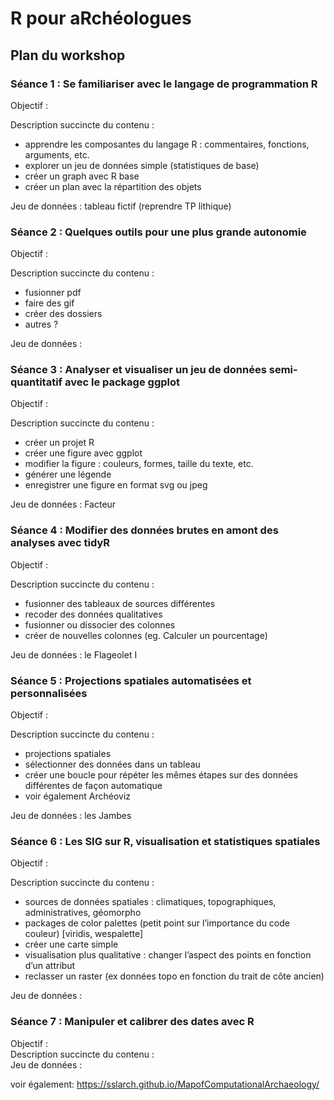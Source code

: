 # R pour aRchéologues

## Plan du workshop

### Séance 1 : Se familiariser avec le langage de programmation R
Objectif :  

Description succincte du contenu :
- apprendre les composantes du langage R : commentaires, fonctions, arguments, etc.
- explorer un jeu de données simple (statistiques de base)
- créer un graph avec R base
- créer un plan avec la répartition des objets  

Jeu de données : tableau fictif (reprendre TP lithique) 


### Séance 2 : Quelques outils pour une plus grande autonomie 
Objectif :  

Description succincte du contenu :
- fusionner pdf 
- faire des gif
- créer des dossiers 
- autres ?  
 
Jeu de données : 


### Séance 3 : Analyser et visualiser un jeu de données semi-quantitatif avec le package ggplot
Objectif :   

Description succincte du contenu :
- créer un projet R
- créer une figure avec ggplot 
- modifier la figure : couleurs, formes, taille du texte, etc.
- générer une légende 
- enregistrer une figure en format svg ou jpeg   

Jeu de données : Facteur 

### Séance 4 : Modifier des données brutes en amont des analyses avec tidyR
Objectif :  

Description succincte du contenu :
- fusionner des tableaux de sources différentes 
- recoder des données qualitatives 
- fusionner ou dissocier des colonnes 
- créer de nouvelles colonnes (eg. Calculer un pourcentage)  

Jeu de données : le Flageolet I 

### Séance 5 : Projections spatiales automatisées et personnalisées 
Objectif :  

Description succincte du contenu :
- projections spatiales
- sélectionner des données dans un tableau 
- créer une boucle pour répéter les mêmes étapes sur des données différentes de façon automatique
- voir également Archéoviz  

Jeu de données : les Jambes 

### Séance 6 : Les SIG sur R, visualisation et statistiques spatiales 
Objectif :  

Description succincte du contenu :
- sources de données spatiales : climatiques, topographiques, administratives, géomorpho
- packages de color palettes (petit point sur l’importance du code couleur) [viridis, wespalette]
- créer une carte simple
- visualisation plus qualitative : changer l’aspect des points en fonction d’un attribut 
- reclasser un raster (ex données topo en fonction du trait de côte ancien)  

Jeu de données :  

### Séance 7 : Manipuler et calibrer des dates avec R 
Objectif :  
Description succincte du contenu :  
Jeu de données :

voir également: https://sslarch.github.io/MapofComputationalArchaeology/
